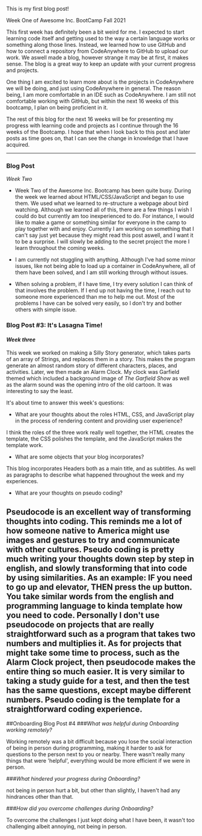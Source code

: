 This is my first blog post!

Week One of Awesome Inc. BootCamp Fall 2021

This first week has definitely been a bit weird for me. I expected to start learning code itself and getting used to the way a certain language works or something along those lines. Instead, we learned how to use GitHub and how to connect a repository from CodeAnywhere to GitHub to upload our work. We aswell made a blog, however strange it may be at first, it makes sense. The blog is a great way to keep an update with your current progress and projects.

One thing I am excited to learn more about is the projects in CodeAnywhere we will be doing, and just using CodeAnywhere in general. The reason being, I am more comfortable in an IDE such as CodeAnywhere. I am still not comfortable working with GitHub, but within the next 16 weeks of this bootcamp, I plan on being proficient in it. 

The rest of this blog for the next 16 weeks will be for presenting my progress with learning code and projects as I continue through the 16 weeks of the Bootcamp. I hope that when I look back to this post and later posts as time goes on, that I can see the change in knowledge that I have acquired.
___
### Blog Post

*Week Two*

* Week Two of the Awesome Inc. Bootcamp has been quite busy. During the week we learned about HTML/CSS/JavaScript and began to use them. We used what we learned to re-structure a webpage about bird watching. Although we learned all of this, there are a few things I wish I could do but currently am too inexperienced to do. For instance, I would like to make a game or something similar for everyone in the camp to play together with and enjoy. Currently I am working on something that I can't say just yet because they might read this post aswell, and I want it to be a surprise. I will slowly be adding to the secret project the more I learn throughout the coming weeks.

* I am currently not stuggling with anything. Although I've had some minor issues, like not being able to load up a container in CodeAnywhere, all of them have been solved, and I am still working through without issues.

* When solving a problem, if I have time, I try every solution I can think of that involves the problem. If I end up not having the time, I reach out to someone more experienced than me to help me out. Most of the problems I have can be solved very easily, so I don't try and bother others with simple issue.

### Blog Post #3: It's Lasagna Time!
#### *Week three*
This week we worked on making a Silly Story generator, which takes parts of an array of Strings, and replaces them in a story. This makes the program generate an almost random story of different characters, places, and activities.
Later, we then made an Alarm Clock. My clock was Garfield themed which included a background image of _The Garfield Show_ as well as the alarm sound was the opening intro of the old cartoon.
It was interesting to say the least.

It's about time to answer this week's questions:
* What are your thoughts about the roles HTML, CSS, and JavaScript play in the process of rendering content and providing user experience?

I think the roles of the three work really well together, the HTML creates the template, the CSS polishes the template, and the JavaScript makes the template work.
* What are some objects that your blog incorporates?

This blog incorporates Headers both as a main title, and as subtitles. As well as paragraphs to describe what happened throughout the week and my
experiences.
* What are your thoughts on pseudo coding?

Pseudocode is an excellent way of transforming thoughts into coding. This reminds me a lot of how someone native to America might use images and
gestures to try and communicate with other cultures. Pseudo coding is pretty much writing your thoughts down step by step in english, and slowly
transforming that into code by using similarities. As an example: IF you need to go up and elevator, THEN press the up button. You take similar words
from the english and programming language to kinda template how you need to code. Personally I don't use pseudocode on projects that are really
straightforward such as a program that takes two numbers and multiplies it. As for projects that might take some time to process, such as the Alarm
Clock project, then pseudocode makes the entire thing so much easier. It is very similar to taking a study guide for a test, and then the test has the 
same questions, except maybe different numbers. Pseudo coding is the template for a straightforward coding experience.
---
##Onboarding Blog Post #4
###*What was helpful during Onboarding working remotely?*

Working remotely was a bit difficult because you lose the social interaction of being in person during programming, making it harder to ask for questions to the
person next to you or nearby. There wasn't really many things that were 'helpful', everything would be more efficient if we were in person.

###*What hindered your progress during Onboarding?*

not being in person hurt a bit, but other than slightly, I haven't had any hindrances other than that.

###*How did you overcome challenges during Onboarding?*

To overcome the challenges I just kept doing what I have been, it wasn't too challenging albeit annoying, not being in person.